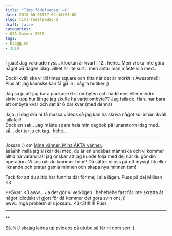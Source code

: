 ```yaml
---
title: "Tims födelsedag! =D"
date: 2010-08-06T17:52:34+01:00
slug: tims-fodelsedag-d
draft: false
categories:
- USA Sommar 2010
tags:
- blogg.se
- 2010
---
```

Tjaaa! Jag vaknade nyss.. klockan är kvart i 12.. hehe...Men vi ska inte göra något på dagen idag..vilket är lite surt.. men antar man måste vila med..  
  
Dock ikväll ska vi till times square och titta när det är mörkt :) Awesome!!! Plus att jag kaanske kan få gå in i några butiker ;)  
  
Jag sa ju att jag bara packade 6 st ombyten och hade mer eller mindre skrivit upp hur länge jag skulle ha varje ombyte?? Jag failade. Hah. har bara ett ombyte kvar och det är 6 dar kvar (med denna)  
  
Jaja :) Idag ska ni få massa videos så jag kan ha skriva något kul innan ikväll iallafall!  
Dock en sak.. Jag måste spara hela min dagbok på lunarstorm idag med.. så... det tar ju ett tag.. hehe..  
  

* * *

  
  

Jossan :) om [Mina vänner. Mina ÄKTA vänner.](http://camillalovgren.blogg.se/2010/august/mina-vanner-mina-akta-vanner.html):  
ååååhh milla jag älskar dej med, du är en undebar människa och vi kommer alltid ha varandra!! jag önskar att jag kunde följa med dej när du gör din operation. Vi ses när du kommer hem!! Då sätter vi oss på ett mysigt fik eller liknande och pratar gamla minnen och skapa nya minnen tsm!  
  
Tack för att du alltid har funnits där för mej i alla lägen. Puss på dej Millsan <3  
  
**Svar: <3 aww... Ja det gör vi verkligen.. hehehehe fast får inte skratta åt något idiotiskt vi gjort för då kommer det göra svin ont ;))  
aww.. Inga problem alls jossan.. <3<3!!!!!!!! Puss  
  

* * *

**  
  
Så. NU skajag ladda up pvideos på utube så får ni dom sen :)